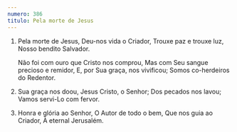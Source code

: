 ```yaml
---
numero: 386
titulo: Pela morte de Jesus
---
```

1. Pela morte de Jesus,
   Deu-nos vida o Criador,
   Trouxe paz e trouxe luz,
   Nosso bendito Salvador.

   Não foi com ouro que Cristo nos comprou,
   Mas com Seu sangue precioso e remidor,
   E, por Sua graça, nos vivificou;
   Somos co-herdeiros do Redentor.

2. Sua graça nos doou,
   Jesus Cristo, o Senhor;
   Dos pecados nos lavou;
   Vamos servi-Lo com fervor.

3. Honra e glória ao Senhor,
   O Autor de todo o bem,
   Que nos guia ao Criador,
   À eternal Jerusalém.
